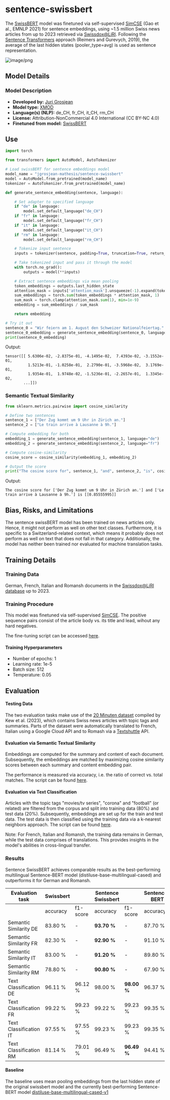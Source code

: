 # sentence-swissbert

<!-- Provide a quick summary of what the model is/does. -->

The [SwissBERT](https://huggingface.co/ZurichNLP/swissbert) model was finetuned via self-supervised [SimCSE](http://dx.doi.org/10.18653/v1/2021.emnlp-main.552) (Gao et al., EMNLP 2021) for sentence embeddings, using ~1.5 million Swiss news articles from up to 2023 retrieved via [Swissdox@LiRI](https://t.uzh.ch/1hI). Following the [Sentence Transformers](https://huggingface.co/sentence-transformers) approach (Reimers and Gurevych,
2019), the average of the last hidden states (pooler_type=avg) is used as sentence representation.

![image/png](https://cdn-uploads.huggingface.co/production/uploads/6564ab8d113e2baa55830af0/zUUu7WLJdkM2hrIE5ev8L.png)

## Model Details

### Model Description

<!-- Provide a longer summary of what this model is. -->

- **Developed by:** [Juri Grosjean](https://huggingface.co/jgrosjean)
- **Model type:** [XMOD](https://huggingface.co/facebook/xmod-base)
- **Language(s) (NLP):** de_CH, fr_CH, it_CH, rm_CH
- **License:** Attribution-NonCommercial 4.0 International (CC BY-NC 4.0)
- **Finetuned from model:** [SwissBERT](https://huggingface.co/ZurichNLP/swissbert)

## Use

<!-- Address questions around how the model is intended to be used, including the foreseeable users of the model and those affected by the model. -->

```python
import torch

from transformers import AutoModel, AutoTokenizer

# Load swissBERT for sentence embeddings model
model_name = "jgrosjean-mathesis/sentence-swissbert"
model = AutoModel.from_pretrained(model_name)
tokenizer = AutoTokenizer.from_pretrained(model_name)

def generate_sentence_embedding(sentence, language):

    # Set adapter to specified language
    if "de" in language:
        model.set_default_language("de_CH")
    if "fr" in language:
        model.set_default_language("fr_CH")
    if "it" in language:
        model.set_default_language("it_CH")
    if "rm" in language:
        model.set_default_language("rm_CH")

    # Tokenize input sentence
    inputs = tokenizer(sentence, padding=True, truncation=True, return_tensors="pt", max_length=512)

    # Take tokenized input and pass it through the model
    with torch.no_grad():
        outputs = model(**inputs)

    # Extract sentence embeddings via mean pooling
    token_embeddings = outputs.last_hidden_state
    attention_mask = inputs['attention_mask'].unsqueeze(-1).expand(token_embeddings.size()).float()
    sum_embeddings = torch.sum(token_embeddings * attention_mask, 1)
    sum_mask = torch.clamp(attention_mask.sum(1), min=1e-9)
    embedding = sum_embeddings / sum_mask

    return embedding

# Try it out
sentence_0 = "Wir feiern am 1. August den Schweizer Nationalfeiertag."
sentence_0_embedding = generate_sentence_embedding(sentence_0, language="de")
print(sentence_0_embedding)
```
Output:
```
tensor([[ 5.6306e-02, -2.8375e-01, -4.1495e-02,  7.4393e-02, -3.1552e-01,
          1.5213e-01, -1.0258e-01,  2.2790e-01, -3.5968e-02,  3.1769e-01,
          1.9354e-01,  1.9748e-02, -1.5236e-01, -2.2657e-01,  1.3345e-02,
        ...]])
```

### Semantic Textual Similarity

```python
from sklearn.metrics.pairwise import cosine_similarity

# Define two sentences
sentence_1 = ["Der Zug kommt um 9 Uhr in Zürich an."]
sentence_2 = ["Le train arrive à Lausanne à 9h."]

# Compute embedding for both
embedding_1 = generate_sentence_embedding(sentence_1, language="de")
embedding_2 = generate_sentence_embedding(sentence_2, language="fr")

# Compute cosine-similarity
cosine_score = cosine_similarity(embedding_1, embedding_2)

# Output the score
print("The cosine score for", sentence_1, "and", sentence_2, "is", cosine_score)
```
Output:
```
The cosine score for ['Der Zug kommt um 9 Uhr in Zürich an.'] and ['Le train arrive à Lausanne à 9h.'] is [[0.85555995]]
```

## Bias, Risks, and Limitations

<!-- This section is meant to convey both technical and sociotechnical limitations. -->
The sentence swissBERT model has been trained on news articles only. Hence, it might not perform as well on other text classes. Furthermore, it is specific to a Switzerland-related context, which means it probably does not perform as well on text that does not fall in that category. Additionally, the model has neither been trained nor evaluated for machine translation tasks.

## Training Details

### Training Data

<!-- This should link to a Dataset Card, perhaps with a short stub of information on what the training data is all about as well as documentation related to data pre-processing or additional filtering. -->

German, French, Italian and Romansh documents in the [Swissdox@LiRI database](https://t.uzh.ch/1hI) up to 2023.

### Training Procedure 

<!-- This relates heavily to the Technical Specifications. Content here should link to that section when it is relevant to the training procedure. -->

This model was finetuned via self-supervised [SimCSE](http://dx.doi.org/10.18653/v1/2021.emnlp-main.552). The positive sequence pairs consist of the article body vs. its title and lead, wihout any hard negatives.

The fine-tuning script can be accessed [here](https://github.com/jgrosjean-mathesis/sentence-swissbert/tree/main/training).

#### Training Hyperparameters

- Number of epochs: 1
- Learning rate: 1e-5
- Batch size: 512
- Temperature: 0.05

## Evaluation

<!-- This section describes the evaluation protocols and provides the results. -->

#### Testing Data

<!-- This should link to a Dataset Card if possible. -->

The two evaluation tasks make use of the [20 Minuten dataset](https://www.zora.uzh.ch/id/eprint/234387/) compiled by Kew et al. (2023), which contains Swiss news articles with topic tags and summaries. Parts of the dataset were automatically translated to French, Italian using a Google Cloud API and to Romash via a [Textshuttle](https://textshuttle.com/en) API.

#### Evaluation via Semantic Textual Similarity

<!-- These are the things the evaluation is disaggregating by, e.g., subpopulations or domains. -->

Embeddings are computed for the summary and content of each document. Subsequently, the embeddings are matched by maximizing cosine similarity scores between each summary and content embedding pair.

The performance is measured via accuracy, i.e. the ratio of correct vs. total matches. The script can be found [here](https://github.com/jgrosjean-mathesis/sentence-swissbert/tree/main/evaluation).


#### Evaluation via Text Classification

<!-- These are the evaluation metrics being used, ideally with a description of why. -->

Articles with the topic tags "movies/tv series", "corona" and "football" (or related) are filtered from the corpus and split into training data (80%) and test data (20%). Subsequently, embeddings are set up for the train and test data. The test data is then classified using the training data via a k-nearest neighbors approach. The script can be found [here](https://github.com/jgrosjean-mathesis/sentence-swissbert/tree/main/evaluation).

Note: For French, Italian and Romansh, the training data remains in German, while the test data comprises of translations. This provides insights in the model's abilities in cross-lingual transfer.

### Results

Sentence SwissBERT achieves comparable results as the best-performing multilingual Sentence-BERT model (distiluse-base-multilingual-cased) and outperforms it for German and Romansh.

| Evaluation task        |Swissbert |           |Sentence Swissbert|           |Sentence-BERT|           |
|------------------------|----------|-----------|------------------|-----------|-------------|-----------|
|                        |accuracy  |f1-score   |accuracy          |f1-score   |accuracy     |f1-score   |
| Semantic Similarity DE | 83.80 %  | -         |**93.70 %**       |    -      |  87.70 %    |    -      |
| Semantic Similarity FR | 82.30 %  | -         |**92.90 %**       |    -      |  91.10 %    |    -      |
| Semantic Similarity IT | 83.00 %  | -         |**91.20 %**       |    -      |  89.80 %    |    -      |
| Semantic Similarity RM | 78.80 %  | -         |**90.80 %**       |    -      |  67.90 %    |    -      |
| Text Classification DE | 96.11 %  |  96.12 %  |  98.00 %         |**98.00 %**|  96.37 %    |  96.34 %  |
| Text Classification FR | 99.22 %  |  99.23 %  |  99.22 %         |  99.23 %  |  99.35 %    |**99.35 %**|
| Text Classification IT | 97.55 %  |  97.55 %  |  99.23 %         |  99.23 %  |  99.35 %    |**99.35 %**|
| Text Classification RM | 81.14 %  |  79.01 %  |  96.49 %         |**96.49 %**|  94.41 %    |  94.36 %  |

#### Baseline

The baseline uses mean pooling embeddings from the last hidden state of the original swissbert model and the currently best-performing Sentence-BERT model [distiluse-base-multilingual-cased-v1](https://huggingface.co/sentence-transformers/distiluse-base-multilingual-cased-v1)
